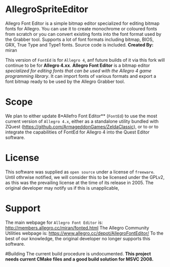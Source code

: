 # AllegroSpriteEditor

Allegro Font Editor is a simple bitmap editor specialized for editing bitmap fonts for Allegro. You can use it to create monochrome or coloured fonts from scratch or you can convert existing fonts into the font format used by the Grabber tool. Supports a lot of font formats including bitmap, BIOS, GRX, True Type and Type1 fonts. Source code is included.
**Created By:** miran		

This version of `FontEd` is for ``Allegro 4``, anf future builds of it via this fork will continue to be for **Allegro 4.xx**.
**Allegro Font Editor** is a bitmap editor *specialized for editing fonts that can be used with the Allegro 4 game programming library*. It can import fonts of various formats and export a font bitmap ready to be used by the Allegro Grabber tool.

# Scope
We plan to either update 8*Allefro Font Editor** (`FontEd`) to use the most current version of `Allegro 4.x`, either as a standalone utility bundled with ZQuest (https://github.com/ArmageddonGames/ZeldaClassic), or to or to integrate the capabilities of FontEd for Allegro 4 into the Quest Editor software.

# License
This software was supplied as `open source` under a license of `freeware`. Until othrwise notified, we will consider this to be licensed under the GPLv2, as this was the prevailing license at the time of its release in 2005.
The original developer may notify us if this is unapplicable,

# Support
The main webpage for `Allegro Font Editor` is: http://members.allegro.cc/miran/fonted.html
The Allegro Community Utilities webpage is: https://www.allegro.cc/depot/AllegroFontEditor/
To the best of our knowledge, the original developer no longer supports this software. 

#Building
The current build procedure is undocumented.
**This project needs current CMake files and a good build solution for MSVC __2008__.**